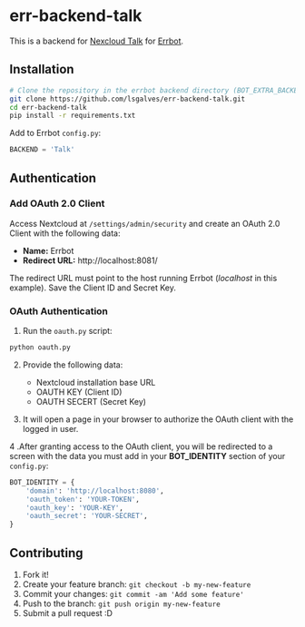 # err-backend-talk

This is a backend for [Nexcloud Talk](https://nextcloud.com/talk/) for [Errbot](https://errbot.io/).

## Installation

```sh
# Clone the repository in the errbot backend directory (BOT_EXTRA_BACKEND_DIR)
git clone https://github.com/lsgalves/err-backend-talk.git
cd err-backend-talk
pip install -r requirements.txt
```

Add to Errbot `config.py`:

```py
BACKEND = 'Talk'
```

## Authentication

### Add OAuth 2.0 Client

Access Nextcloud at `/settings/admin/security` and create an OAuth 2.0 Client with the following data:

- **Name:** Errbot
- **Redirect URL:** http://localhost:8081/

The redirect URL must point to the host running Errbot (_localhost_ in this example).
Save the Client ID and Secret Key.

### OAuth Authentication

1. Run the `oauth.py` script:

```sh
python oauth.py
```

2. Provide the following data:
    - Nextcloud installation base URL
    - OAUTH KEY (Client ID)
    - OAUTH SECERT (Secret Key)

3. It will open a page in your browser to authorize the OAuth client with the logged in user.

4 .After granting access to the OAuth client, you will be redirected to a screen with the data you must add in your **BOT_IDENTITY** section of your `config.py`:

```py
BOT_IDENTITY = {
    'domain': 'http://localhost:8080',
    'oauth_token': 'YOUR-TOKEN',
    'oauth_key': 'YOUR-KEY',
    'oauth_secret': 'YOUR-SECRET',
}
```

## Contributing

1. Fork it!
2. Create your feature branch: `git checkout -b my-new-feature`
3. Commit your changes: `git commit -am 'Add some feature'`
4. Push to the branch: `git push origin my-new-feature`
5. Submit a pull request :D
